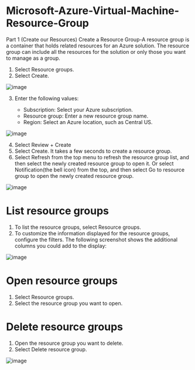 # Microsoft-Azure-Virtual-Machine-Resource-Group
Part 1 (Create our Resources)
Create a Resource Group-A resource group is a container that holds related resources for an Azure solution. The resource group can include all the resources for the solution or only those you want to manage as a group.

1. Select Resource groups.
2. Select Create.
   
![image](https://learn.microsoft.com/en-us/azure/azure-resource-manager/management/media/manage-resource-groups-portal/manage-resource-groups-add-group.png#lightbox)

3. Enter the following values:

   - Subscription: Select your Azure subscription.
   - Resource group: Enter a new resource group name.
   - Region: Select an Azure location, such as Central US.
     
![image](https://learn.microsoft.com/en-us/azure/azure-resource-manager/management/media/manage-resource-groups-portal/manage-resource-groups-create-group.png#lightbox)

4. Select Review + Create
5. Select Create. It takes a few seconds to create a resource group.
6. Select Refresh from the top menu to refresh the resource group list, and then select the newly created resource group to open it. Or select Notification(the bell icon) from the top, and then select Go to resource group to open the newly created resource group.

![image](https://learn.microsoft.com/en-us/azure/azure-resource-manager/management/media/manage-resource-groups-portal/manage-resource-groups-add-group-go-to-resource-group.png#lightbox)

# List resource groups

1. To list the resource groups, select Resource groups. 
2. To customize the information displayed for the resource groups, configure the filters. The following screenshot shows the additional columns you could add to the display:

![image](https://learn.microsoft.com/en-us/azure/azure-resource-manager/management/media/manage-resource-groups-portal/manage-resource-groups-list-groups.png#lightbox)

# Open resource groups

1. Select Resource groups.
2. Select the resource group you want to open.

# Delete resource groups

1. Open the resource group you want to delete.
2. Select Delete resource group.

![image](https://learn.microsoft.com/en-us/azure/azure-resource-manager/management/media/manage-resource-groups-portal/delete-group.png#lightbox)


